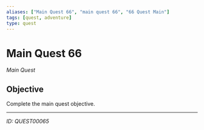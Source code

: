 ```yaml
---
aliases: ["Main Quest 66", "main quest 66", "66 Quest Main"]
tags: [quest, adventure]
type: quest
---
```


# Main Quest 66

*Main Quest*

## Objective
Complete the main quest objective.

---
*ID: QUEST00065*